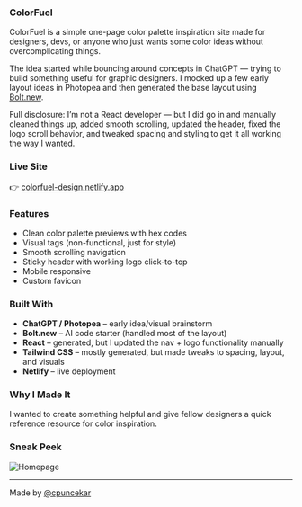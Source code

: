 ### ColorFuel

ColorFuel is a simple one-page color palette inspiration site made for designers, devs, or anyone who just wants some color ideas without overcomplicating things.

The idea started while bouncing around concepts in ChatGPT — trying to build something useful for graphic designers. I mocked up a few early layout ideas in Photopea and then generated the base layout using [Bolt.new](https://bolt.new).  

Full disclosure: I’m not a React developer — but I did go in and manually cleaned things up, added smooth scrolling, updated the header, fixed the logo scroll behavior, and tweaked spacing and styling to get it all working the way I wanted.

### Live Site  
👉 [colorfuel-design.netlify.app](https://colorfuel-design.netlify.app)

### Features

- Clean color palette previews with hex codes
- Visual tags (non-functional, just for style)
- Smooth scrolling navigation
- Sticky header with working logo click-to-top
- Mobile responsive
- Custom favicon

### Built With
- **ChatGPT / Photopea** – early idea/visual brainstorm
- **Bolt.new** – AI code starter (handled most of the layout)
- **React** – generated, but I updated the nav + logo functionality manually
- **Tailwind CSS** – mostly generated, but made tweaks to spacing, layout, and visuals
- **Netlify** – live deployment

### Why I Made It
I wanted to create something helpful and give fellow designers a quick reference resource for color inspiration.


### Sneak Peek
![Homepage](./assets/03-color-fuel-your-design.jpg)

---

Made by [@cpuncekar](https://github.com/cpuncekar)
